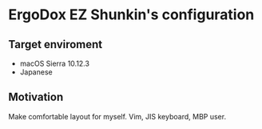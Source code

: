 # ErgoDox EZ Shunkin's configuration

## Target enviroment 
* macOS Sierra 10.12.3
* Japanese 
 
## Motivation
Make comfortable layout for myself. Vim, JIS keyboard, MBP user. 

